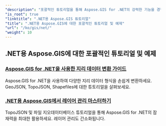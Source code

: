 ```yaml
---
"description": "포괄적인 튜토리얼을 통해 Aspose.GIS for .NET의 강력한 기능을 경험해 보세요. 지리 데이터 변환, 지오메트리 생성, 분석, 레이어 관리 등을 완벽하게 익힐 수 있습니다."
"is_root": true
"linktitle": ".NET용 Aspose.GIS 튜토리얼"
"title": ".NET용 Aspose.GIS에 대한 포괄적인 튜토리얼 및 예제"
"url": "/ko/gis/net/"
"weight": 10
---
```


## .NET용 Aspose.GIS에 대한 포괄적인 튜토리얼 및 예제 
### [Aspose.GIS for .NET을 사용한 지리 데이터 변환 가이드](./guide-to-geo-data-conversion/)
Aspose.GIS for .NET을 사용하여 다양한 지리 데이터 형식을 손쉽게 변환하세요. GeoJSON, TopoJSON, Shapefiles에 대한 튜토리얼을 살펴보세요.
### [.NET용 Aspose.GIS에서 레이어 관리 마스터하기](./mastering-layer-management/)
TopoJSON 및 파일 지오데이터베이스 튜토리얼을 통해 Aspose.GIS for .NET의 잠재력을 최대한 활용하세요. 레이어 관리도 간소화됩니다.